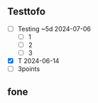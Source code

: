## Testtofo
- [ ] Testing ~5d 2024-07-06  
  - [ ] 1
  - [ ] 2
  - [ ] 3
- [x] T 2024-06-14  
- [ ] 3points  

## fone